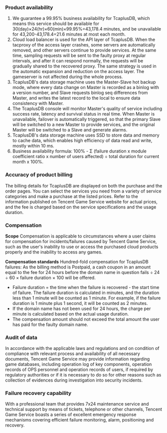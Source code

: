 [//]: # (chinagitpath:XXXXX)

### Product availability
1. We guarantee a 99.95% business availability for TcaplusDB, which means this service should be available for 30(day)×24(hr)×60(min)×99.95%=43,178.4 minutes, and be unavailable for 43,200-43,178.4=21.6 minutes at most each month.
2. Cloud load balancer is used for the API layer of TcaplusDB. When the tacproxy of the access layer crashes, some servers are automatically removed, and other servers continue to provide services. At the same time, sampling requests will be sent to the faulty proxy at regular intervals, and after it can respond normally, the requests will be gradually shared to the recovered proxy. The same strategy is used in the automatic expansion and reduction on the access layer. The gameserver is not affected during the whole process.
3. TcaplusDB's data storage machine uses the Master-Slave hot backup mode, where every data change on Master is recorded as a binlog with a version number, and Slave requests binlog seq differences from Master, and writes the latest record to the local to ensure data consistency with Master.
4. The TcaplusDB console will monitor Master's quality of service including success rate, latency and survival status in real time. When Master is unavailable, failover is automatically triggered, so that the primary Slave will be switched to a new Master to provide services, and the original Master will be switched to a Slave and generate alarms.
5. TcaplusDB's data storage machine uses SSD to store data and memory to cache data, which enables high efficiency of data read and write, mostly within 10 ms.
6. Business availability formula: 100% - Σ (failure duration x module coefficient ratio x number of users affected) ÷ total duration for current month x 100%.

### Accuracy of product billing
The billing details for TcaplusDB are displayed on both the purchase and the order pages. You can select the services you need from a variety of service categories and make a purchase at the listed prices. Refer to the information published on Tencent Game Service website for actual prices, and the fee is charged based on the service specifications and the usage duration.

### Compensation
**Scope**
Compensation is applicable to circumstances where a user claims for compensation for incidents/failures caused by Tencent Game Service, such as the user's inability to use or access the purchased cloud products properly and the inability to access any games.

**Compensation standards**
Hundred-fold compensation for TcaplusDB failures: As the billing method is Postpaid, a cash coupon in an amount equal to the fee for 24 hours before the domain name in question fails ÷ 24 ÷ 60 × failure duration × 100 will be offered.
- Failure duration = the time when the failure is recovered - the start time of failure. The failure duration is calculated in minutes, and the duration less than 1 minute will be counted as 1 minute. For example, if the failure duration is 1 minute plus 1 second, it will be counted as 2 minutes.
- If the domain name has not been used for 24 hours, the charge per minute is calculated based on the actual usage duration.
- The compensation amount should not exceed the total amount the user has paid for the faulty domain name.

### Audit of data
In accordance with the applicable laws and regulations and on condition of compliance with relevant process and availability of all necessary documents, Tencent Game Service may provide information regarding game databases, including operation log of key components, operation records of OPS personnel and operation records of users, if required by regulatory authorities or if it is necessary to do so for other reasons such as collection of evidences during investigation into security incidents.

### Failure recovery capability
With a professional team that provides 7x24 maintenance service and technical support by means of tickets, telephone or other channels, Tencent Game Service boasts a series of excellent emergency response mechanisms covering efficient failure monitoring, alarm, positioning and recovery.

